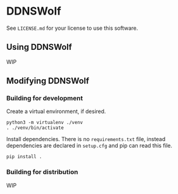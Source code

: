 # DDNSWolf

See `LICENSE.md` for your license to use this software.


## Using DDNSWolf

WIP

## Modifying DDNSWolf

### Building for development

Create a virtual environment, if desired.

    python3 -m virtualenv ./venv
    . ./venv/bin/activate

Install dependencies. There is no `requirements.txt` file, instead
dependencies are declared in `setup.cfg` and pip can read this file.

    pip install .

### Building for distribution

WIP
